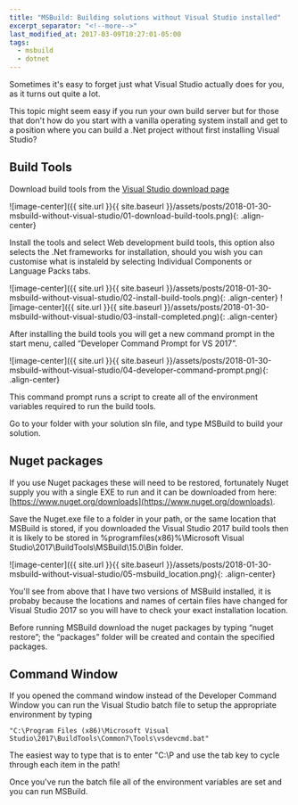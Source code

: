 ```yaml
---
title: "MSBuild: Building solutions without Visual Studio installed"
excerpt_separator: "<!--more-->"
last_modified_at: 2017-03-09T10:27:01-05:00
tags: 
  - msbuild
  - dotnet
---
```


Sometimes it's easy to forget just what Visual Studio actually does for you, as it turns out quite a lot.

This topic might seem easy if you run your own build server but for those that don't how do you start with a vanilla operating system install and get to a position where you can build a .Net project without first installing Visual Studio?

<!--more-->

## Build Tools
Download build tools from the [Visual Studio download page](https://www.visualstudio.com/downloads/)

![image-center]({{ site.url }}{{ site.baseurl }}/assets/posts/2018-01-30-msbuild-without-visual-studio/01-download-build-tools.png){: .align-center}

Install the tools and select Web development build tools, this option also selects the .Net frameworks for installation, should you wish you can customise what is instaleld by selecting Individual Components or Language Packs tabs.

![image-center]({{ site.url }}{{ site.baseurl }}/assets/posts/2018-01-30-msbuild-without-visual-studio/02-install-build-tools.png){: .align-center}
![image-center]({{ site.url }}{{ site.baseurl }}/assets/posts/2018-01-30-msbuild-without-visual-studio/03-install-completed.png){: .align-center}

After installing the build tools you will get a new command prompt in the start menu, called “Developer Command Prompt for VS 2017”. 

![image-center]({{ site.url }}{{ site.baseurl }}/assets/posts/2018-01-30-msbuild-without-visual-studio/04-developer-command-prompt.png){: .align-center}

This command prompt runs a script to create all of the environment variables required to run the build tools.

Go to your folder with your solution sln file, and type MSBuild to build your solution.

## Nuget packages
If you use Nuget packages these will need to be restored, fortunately Nuget supply you with a single EXE to run and it can be downloaded from here: [https://www.nuget.org/downloads](https://www.nuget.org/downloads).

Save the Nuget.exe file to a folder in your path, or the same location that MSBuild is stored, if you downloaded the Visual Studio 2017 build tools then it is likely to be stored in %programfiles(x86)%\Microsoft Visual Studio\2017\BuildTools\MSBuild\15.0\Bin folder.

![image-center]({{ site.url }}{{ site.baseurl }}/assets/posts/2018-01-30-msbuild-without-visual-studio/05-msbuild_location.png){: .align-center}

You'll see from above that I have two versions of MSBuild installed, it is probaby because the locations and names of certain files have changed for Visual Studio 2017 so you will have to check your exact installation location. 

Before running MSBuild download the nuget packages by typing “nuget restore”; the “packages” folder will be created and contain the specified packages.

## Command Window
If you opened the command window instead of the Developer Command Window you can run the Visual Studio batch file to setup the appropriate environment by typing

```
"C:\Program Files (x86)\Microsoft Visual Studio\2017\BuildTools\Common7\Tools\vsdevcmd.bat"
```

The easiest way to type that is to enter "C:\P and use the tab key to cycle through each item in the path!

Once you've run the batch file all of the environment variables are set and you can run MSBuild.
